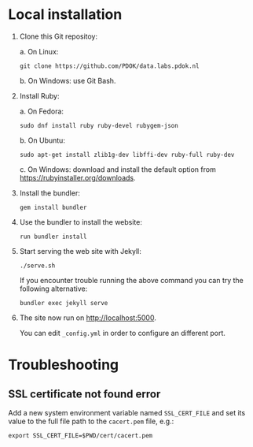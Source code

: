 # Local installation

  1. Clone this Git repositoy:

     a. On Linux:

        ```
        git clone https://github.com/PDOK/data.labs.pdok.nl
        ```

     b. On Windows: use Git Bash.

  2. Install Ruby:

     a. On Fedora:

        ```
        sudo dnf install ruby ruby-devel rubygem-json
        ```

     b. On Ubuntu:

        ```
        sudo apt-get install zlib1g-dev libffi-dev ruby-full ruby-dev
        ```

     c. On Windows: download and install the default option from
        <https://rubyinstaller.org/downloads>.

  3. Install the bundler:

     ```
     gem install bundler
     ```

  4. Use the bundler to install the website:

     ```
     run bundler install
     ```

  5. Start serving the web site with Jekyll:
  
     ```
     ./serve.sh
     ```

     If you encounter trouble running the above command you can try
     the following alternative:

     ```
     bundler exec jekyll serve
     ```

  6. The site now run on <http://localhost:5000>.
  
     You can edit `_config.yml` in order to configure an different
     port.

# Troubleshooting

## SSL certificate not found error

Add a new system environment variable named `SSL_CERT_FILE` and set
its value to the full file path to the `cacert.pem` file, e.g.:

```
export SSL_CERT_FILE=$PWD/cert/cacert.pem
```
